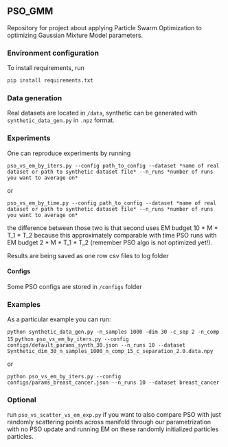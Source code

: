 ## PSO_GMM
Repository for project about applying Particle Swarm Optimization to optimizing Gaussian Mixture Model parameters.


### Environment configuration
To install requirements, run
```bash
pip install requirements.txt
```

### Data generation
Real datasets are located in `/data`, synthetic can be generated with `synthetic_data_gen.py` in `.npz` format.

### Experiments
One can reproduce experiments by running 

`pso_vs_em_by_iters.py --config path_to_config --dataset *name of real dataset or path to synthetic dataset file* --n_runs *number of runs you want to average on*`

or 

`pso_vs_em_by_time.py --config path_to_config --dataset *name of real dataset or path to synthetic dataset file* --n_runs *number of runs you want to average on*`

the difference between those two is that second uses EM budget 10 * M * T_1 * T_2 because this approximately comparable with time PSO runs with EM budget 2 * M * T_1 * T_2 (remember PSO algo is not optimized yet!). 

Results are being saved as one row csv files to log folder

#### Configs

Some PSO configs are stored in `/configs` folder

### Examples

As a particular example you can run:

`python synthetic_data_gen.py -n_samples 1000 -dim 30 -c_sep 2 -n_comp 15`
`python pso_vs_em_by_iters.py --config configs/default_params_synth_30.json --n_runs 10 --dataset Synthetic_dim_30_n_samples_1000_n_comp_15_c_separation_2.0.data.npy`

or

`python pso_vs_em_by_iters.py --config configs/params_breast_cancer.json --n_runs 10 --dataset breast_cancer`

### Optional 
run 
`pso_vs_scatter_vs_em_exp.py` if you want to also compare PSO with just randomly scattering points across manifold through our parametrization with no PSO update and running EM on these randomly initialized particles particles.
